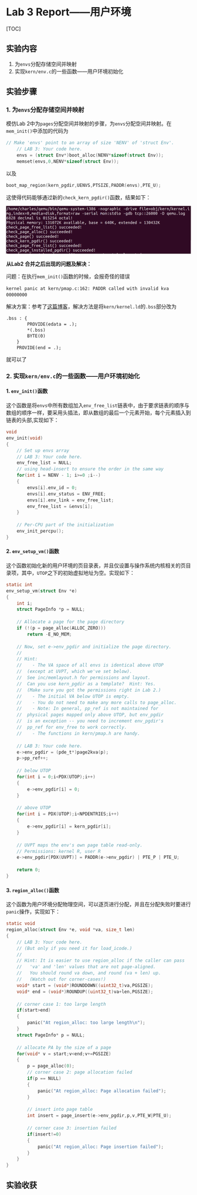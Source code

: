 # Lab 3 Report——用户环境

[TOC]

## 实验内容

1. 为`envs`分配存储空间并映射
2. 实现`kern/env.c`的一些函数——用户环境初始化

## 实验步骤

### 1. 为`envs`分配存储空间并映射

模仿Lab 2中为`pages`分配空间并映射的步骤，为`envs`分配空间并映射。在`mem_init()`中添加的代码为

```c
// Make 'envs' point to an array of size 'NENV' of 'struct Env'.
	// LAB 3: Your code here.
	envs = (struct Env*)boot_alloc(NENV*sizeof(struct Env));
	memset(envs,0,NENV*sizeof(struct Env));
```

以及

```c
boot_map_region(kern_pgdir,UENVS,PTSIZE,PADDR(envs),PTE_U);	
```

这使得代码能够通过新的`check_kern_pgdir()`函数，结果如下：

![3-1](../images/3-1.png)

**从Lab2 合并之后出现的问题及解决：**

问题：在执行`mem_init()`函数的时候，会报奇怪的错误

`kernel panic at kern/pmap.c:162: PADDR called with invalid kva 00000000`

解决方案：参考了[这篇博客](https://blog.csdn.net/qq_42779423/article/details/108853781)，解决方法是将`kern/kernel.ld`的`.bss`部分改为

```
.bss : {
		PROVIDE(edata = .);
		*(.bss)
		BYTE(0)
	}
	PROVIDE(end = .);
```

就可以了

### 2. 实现`kern/env.c`的一些函数——用户环境初始化

#### 1. `env_init()`函数

这个函数是将`envs`中所有数组加入`env_free_list`链表中，由于要求链表的顺序与数组的顺序一样，要采用头插法，即从数组的最后一个元素开始，每个元素插入到链表的头部,实现如下：

```c
void
env_init(void)
{
	// Set up envs array
	// LAB 3: Your code here.
	env_free_list = NULL;
    // using head-insert to ensure the order in the same way
	for(int i = NENV - 1; i>=0 ;i--)
	{
		envs[i].env_id = 0;
		envs[i].env_status = ENV_FREE;
		envs[i].env_link = env_free_list;
		env_free_list = &envs[i];
	}

	// Per-CPU part of the initialization
	env_init_percpu();
}
```

#### 2. `env_setup_vm()`函数

这个函数初始化新的用户环境的页目录表，并且仅设置与操作系统内核相关的页目录项，其中，`UTOP`之下的初始虚拟地址为空。实现如下：

```c
static int
env_setup_vm(struct Env *e)
{
	int i;
	struct PageInfo *p = NULL;

	// Allocate a page for the page directory
	if (!(p = page_alloc(ALLOC_ZERO)))
		return -E_NO_MEM;

	// Now, set e->env_pgdir and initialize the page directory.
	//
	// Hint:
	//    - The VA space of all envs is identical above UTOP
	//	(except at UVPT, which we've set below).
	//	See inc/memlayout.h for permissions and layout.
	//	Can you use kern_pgdir as a template?  Hint: Yes.
	//	(Make sure you got the permissions right in Lab 2.)
	//    - The initial VA below UTOP is empty.
	//    - You do not need to make any more calls to page_alloc.
	//    - Note: In general, pp_ref is not maintained for
	//	physical pages mapped only above UTOP, but env_pgdir
	//	is an exception -- you need to increment env_pgdir's
	//	pp_ref for env_free to work correctly.
	//    - The functions in kern/pmap.h are handy.

	// LAB 3: Your code here.
	e->env_pgdir = (pde_t*)page2kva(p);
	p->pp_ref++;

	// below UTOP
	for(int i = 0;i<PDX(UTOP);i++)
	{
		e->env_pgdir[i] = 0;
	}

	// above UTOP
	for(int i = PDX(UTOP);i<NPDENTRIES;i++)
	{
		e->env_pgdir[i] = kern_pgdir[i];
	}
	
	// UVPT maps the env's own page table read-only.
	// Permissions: kernel R, user R
	e->env_pgdir[PDX(UVPT)] = PADDR(e->env_pgdir) | PTE_P | PTE_U;

	return 0;
}
```

#### 3. `region_alloc()`函数

这个函数为用户环境分配物理空间，可以逐页进行分配，并且在分配失败时要进行`panic`操作，实现如下：

```c
static void
region_alloc(struct Env *e, void *va, size_t len)
{
	// LAB 3: Your code here.
	// (But only if you need it for load_icode.)
	//
	// Hint: It is easier to use region_alloc if the caller can pass
	//   'va' and 'len' values that are not page-aligned.
	//   You should round va down, and round (va + len) up.
	//   (Watch out for corner-cases!)
	void* start = (void*)ROUNDDOWN((uint32_t)va,PGSIZE);
	void* end = (void*)ROUNDUP((uint32_t)va+len,PGSIZE);

	// corner case 1: too large length
	if(start>end)
	{
		panic("At region_alloc: too large length\n");
	}
	struct PageInfo* p = NULL;

	// allocate PA by the size of a page
	for(void* v = start;v<end;v+=PGSIZE)
	{
		p = page_alloc(0);
		// corner case 2: page allocation failed
		if(p == NULL)
		{
			panic("At region_alloc: Page allocation failed");
		}

		// insert into page table
		int insert = page_insert(e->env_pgdir,p,v,PTE_W|PTE_U);

		// corner case 3: insertion failed
		if(insert!=0)
		{
			panic("At region_alloc: Page insertion failed");
		}
	}
}
```



## 实验收获